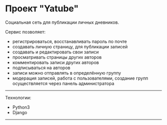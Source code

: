 # Проект "Yatube"

Cоциальная сеть для публикации личных дневников.

Сервис позволяет:
 * регистрироваться, восстанавливать пароль по почте
 * создавать личную страницу, для публикации записей
 * создавать и редактировать свои записи
 * просматривать страницы других авторов
 * комментировать записи других авторов
 * подписываться на авторов
 * записи можно отправлять в определённую группу
 * модерация записей, работа с пользователями, создание групп осуществляется через панель администратора
---
Технологии:
 * Python3
 * Django
---
